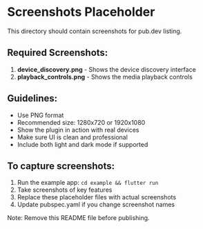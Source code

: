 # Screenshots Placeholder

This directory should contain screenshots for pub.dev listing.

## Required Screenshots:

1. **device_discovery.png** - Shows the device discovery interface
2. **playback_controls.png** - Shows the media playback controls

## Guidelines:
- Use PNG format
- Recommended size: 1280x720 or 1920x1080
- Show the plugin in action with real devices
- Make sure UI is clean and professional
- Include both light and dark mode if supported

## To capture screenshots:
1. Run the example app: `cd example && flutter run`
2. Take screenshots of key features
3. Replace these placeholder files with actual screenshots
4. Update pubspec.yaml if you change screenshot names

Note: Remove this README file before publishing.
